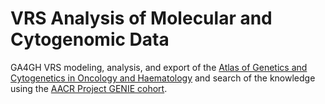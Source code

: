 # VRS Analysis of Molecular and Cytogenomic Data
GA4GH VRS modeling, analysis, and export of the [Atlas of Genetics and Cytogenetics in Oncology and Haematology](http://atlasgeneticsoncology.org/) and search of the knowledge using the [AACR Project GENIE cohort](https://www.aacr.org/professionals/research/aacr-project-genie/).

